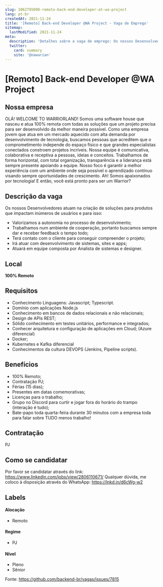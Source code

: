 ```yaml
---
slug: 1062795098-remoto-back-end-developer-at-wa-project
lang: pt-br
createdAt: 2021-11-24
title: '[Remoto] Back-end Developer @WA Project - Vaga de Emprego'
sitemap:
  lastModified: 2021-11-24
meta:
  description: 'Detalhes sobre a vaga de emprego: Os nossos Desenvolvedores atuam na criação de soluções para produtos que impactam inúmeros de usuários e para isso: - Valorizamos a autonomia no processo de desenvolvimento; - Trabalhamos num ambiente de cooperação, portanto buscamos sempre dar e receber feedback o tempo todo; - Terá contato com o cliente para conseguir compreender o projeto; - Irá atuar com desenvolvimento de sistemas, sites e apps; - Atuará em equipe composta por Analista de sistemas e designer.'
  twitter:
    card: summary
    site: '@nawarian'
---
```


# [Remoto] Back-end Developer @WA Project

<!--
==================================================
Caso a vaga for remoto durante a pandemia informar no texto "Remoto durante o covid"
==================================================
-->
<!-- 
==================================================
POR FAVOR, SÓ POSTE SE A VAGA FOR PARA BACK-END!

Não faça distinção de gênero no título da vaga.

Use: "Back-End Developer" ao invés de 
"Desenvolvedor Back-End" \o/

Exemplo: `[São Paulo] Back-End Developer @ NOME DA EMPRESA`
==================================================
-->
<!--
==================================================
Caso a vaga for remoto durante a pandemia deixar a linha abaixo
==================================================
-->

## Nossa empresa

OLÁ! WELCOME TO WARRIORLAND!
Somos uma software house que nasceu e atua 100% remota com todas as soluções que um projeto precisa para ser desenvolvido da melhor maneira possível.
Como uma empresa jovem que atua em um mercado aquecido com alta demanda por desenvolvimento de tecnologia, buscamos pessoas que acreditem que o comprometimento independe do espaço físico e que grandes especialistas conectados constroem projetos incríveis.
Nossa equipe é comunicativa, colaborativa e receptiva a pessoas, ideias e conceitos.
Trabalhamos de forma horizontal, com total organização, transparência e a liderança está sempre presente apoiando a equipe. Nosso foco é garantir a melhor experiência com um ambiente onde seja possível o aprendizado contínuo visando sempre oportunidades de crescimento.
Ah! Somos apaixonados por tecnologia!
E então, você está pronto para ser um Warrior?

## Descrição da vaga

Os nossos Desenvolvedores atuam na criação de soluções para produtos que impactam inúmeros de usuários e para isso:
- Valorizamos a autonomia no processo de desenvolvimento;
- Trabalhamos num ambiente de cooperação, portanto buscamos sempre dar e receber feedback o tempo todo;
- Terá contato com o cliente para conseguir compreender o projeto;
- Irá atuar com desenvolvimento de sistemas, sites e apps;
- Atuará em equipe composta por Analista de sistemas e designer.

## Local

**100% Remoto**

## Requisitos

- Conhecimento Linguagens: Javascript; Typescript.
- Domínio com aplicações Node.js
- Conhecimento em bancos de dados relacionais e não relacionais;
- Design de APIs REST;
- Sólido conhecimento em testes unitários, performance e integrados;
- Conhecer arquitetura e configuração de aplicações em Cloud; (Azure diferencial)
- Docker;
- Kubernetes e Kafka diferencial
- Conhecimentos da cultura DEVOPS (Jenkins, Pipeline scripts).

## Benefícios

- 100% Remoto;
- Contratação PJ;
- Férias (15 dias);
- Presentes em datas comemorativas;
- Licenças para o trabalho;
- Grupo no Discord para curtir e jogar fora do horário do trampo (interação é tudo);
- Bate-papo toda quarta-feira durante 30 minutos com a empresa toda para falar sobre TUDO menos trabalho!

## Contratação

PJ 

## Como se candidatar

Por favor se candidatar através do link: https://www.linkedin.com/jobs/view/2806110671/
Qualquer dúvida, me coloco à disposição através do WhatsApp: https://lnkd.in/d6cWg-w2

## Labels
<!-- retire os labels que não fazem sentido à vaga -->

#### Alocação

- Remoto

#### Regime

- PJ

#### Nível

- Pleno
- Sênior





Fonte: https://github.com/backend-br/vagas/issues/7815